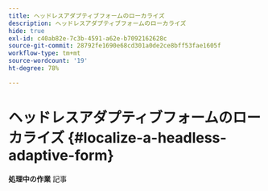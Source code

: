 ```yaml
---
title: ヘッドレスアダプティブフォームのローカライズ
description: ヘッドレスアダプティブフォームのローカライズ
hide: true
exl-id: c40ab82e-7c3b-4591-a62e-b7092162628c
source-git-commit: 28792fe1690e68cd301a0de2ce8bff53fae1605f
workflow-type: tm+mt
source-wordcount: '19'
ht-degree: 78%

---
```


# ヘッドレスアダプティブフォームのローカライズ {#localize-a-headless-adaptive-form}

<span class="preview"> **処理中の作業** 記事 </span>
